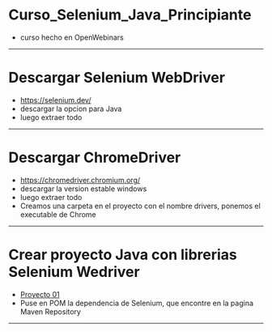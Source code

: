 # Curso_Selenium_Java_Principiante
* curso hecho en OpenWebinars
*************************************************************************************************************
# Descargar Selenium WebDriver
* https://selenium.dev/
* descargar la opcion para Java
* luego extraer todo
*************************************************************************************************************
# Descargar ChromeDriver
* https://chromedriver.chromium.org/
* descargar la version estable windows
* luego extraer todo
* Creamos una carpeta en el proyecto con el nombre drivers, ponemos el executable de Chrome
*************************************************************************************************************
# Crear proyecto Java con librerias Selenium Wedriver
* [Proyecto 01](https://github.com/PaulaNuness/Curso_Selenium_Java_Principiante/tree/main/Selenium_Java_Principiantes)
* Puse en POM la dependencia de Selenium, que encontre en la pagina Maven Repository
*************************************************************************************************************
